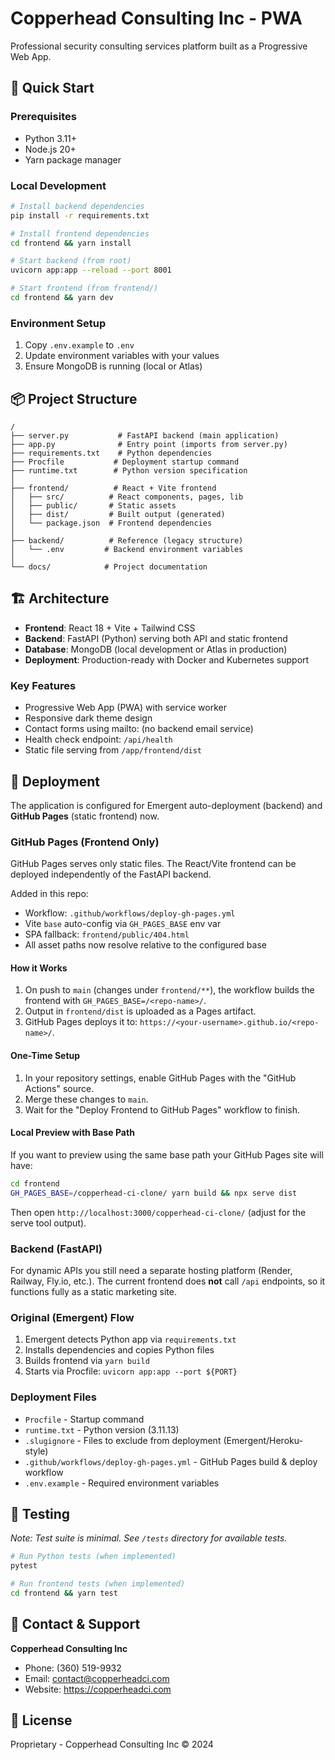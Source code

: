 # Copperhead Consulting Inc - PWA

Professional security consulting services platform built as a Progressive Web App.

## 🚀 Quick Start

### Prerequisites
- Python 3.11+
- Node.js 20+
- Yarn package manager

### Local Development

```bash
# Install backend dependencies
pip install -r requirements.txt

# Install frontend dependencies
cd frontend && yarn install

# Start backend (from root)
uvicorn app:app --reload --port 8001

# Start frontend (from frontend/)
cd frontend && yarn dev
```

### Environment Setup

1. Copy `.env.example` to `.env`
2. Update environment variables with your values
3. Ensure MongoDB is running (local or Atlas)

## 📦 Project Structure

```
/
├── server.py           # FastAPI backend (main application)
├── app.py              # Entry point (imports from server.py)
├── requirements.txt    # Python dependencies
├── Procfile           # Deployment startup command
├── runtime.txt        # Python version specification
│
├── frontend/          # React + Vite frontend
│   ├── src/          # React components, pages, lib
│   ├── public/       # Static assets
│   ├── dist/         # Built output (generated)
│   └── package.json  # Frontend dependencies
│
├── backend/          # Reference (legacy structure)
│   └── .env         # Backend environment variables
│
└── docs/            # Project documentation
```

## 🏗️ Architecture

- **Frontend**: React 18 + Vite + Tailwind CSS
- **Backend**: FastAPI (Python) serving both API and static frontend
- **Database**: MongoDB (local development or Atlas in production)
- **Deployment**: Production-ready with Docker and Kubernetes support

### Key Features
- Progressive Web App (PWA) with service worker
- Responsive dark theme design
- Contact forms using mailto: (no backend email service)
- Health check endpoint: `/api/health`
- Static file serving from `/app/frontend/dist`

## 🚢 Deployment

The application is configured for Emergent auto-deployment (backend) and **GitHub Pages** (static frontend) now.

### GitHub Pages (Frontend Only)

GitHub Pages serves only static files. The React/Vite frontend can be deployed independently of the FastAPI backend.

Added in this repo:
- Workflow: `.github/workflows/deploy-gh-pages.yml`
- Vite `base` auto-config via `GH_PAGES_BASE` env var
- SPA fallback: `frontend/public/404.html`
- All asset paths now resolve relative to the configured base

#### How it Works

1. On push to `main` (changes under `frontend/**`), the workflow builds the frontend with `GH_PAGES_BASE=/<repo-name>/`.
2. Output in `frontend/dist` is uploaded as a Pages artifact.
3. GitHub Pages deploys it to: `https://<your-username>.github.io/<repo-name>/`.

#### One-Time Setup

1. In your repository settings, enable GitHub Pages with the "GitHub Actions" source.
2. Merge these changes to `main`.
3. Wait for the "Deploy Frontend to GitHub Pages" workflow to finish.

#### Local Preview with Base Path

If you want to preview using the same base path your GitHub Pages site will have:

```bash
cd frontend
GH_PAGES_BASE=/copperhead-ci-clone/ yarn build && npx serve dist
```

Then open `http://localhost:3000/copperhead-ci-clone/` (adjust for the serve tool output).

### Backend (FastAPI)

For dynamic APIs you still need a separate hosting platform (Render, Railway, Fly.io, etc.). The current frontend does **not** call `/api` endpoints, so it functions fully as a static marketing site.

### Original (Emergent) Flow
1. Emergent detects Python app via `requirements.txt`
2. Installs dependencies and copies Python files
3. Builds frontend via `yarn build`
4. Starts via Procfile: `uvicorn app:app --port ${PORT}`

### Deployment Files
- `Procfile` - Startup command
- `runtime.txt` - Python version (3.11.13)
- `.slugignore` - Files to exclude from deployment (Emergent/Heroku-style)
- `.github/workflows/deploy-gh-pages.yml` - GitHub Pages build & deploy workflow
- `.env.example` - Required environment variables

## 🧪 Testing

*Note: Test suite is minimal. See `/tests` directory for available tests.*

```bash
# Run Python tests (when implemented)
pytest

# Run frontend tests (when implemented)
cd frontend && yarn test
```

## 📝 Contact & Support

**Copperhead Consulting Inc**
- Phone: (360) 519-9932
- Email: contact@copperheadci.com
- Website: https://copperheadci.com

## 📄 License

Proprietary - Copperhead Consulting Inc © 2024